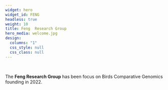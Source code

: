 ```yaml
---
widget: hero
widget_id: FENG
headless: true
weight: 10
title: Feng  Research Group
hero_media: welcome.jpg
design:
  columns: "1"
  css_style: null
  css_class: null
---
```

<br>

The **Feng Research Group** has been focus on Birds Comparative Genomics founding in 2022.